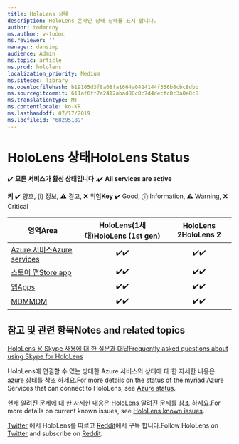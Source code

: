 ```yaml
---
title: HoloLens 상태
description: HoloLens 온라인 상태 상태를 표시 합니다.
author: todmccoy
ms.author: v-todmc
ms.reviewer: ''
manager: dansimp
audience: Admin
ms.topic: article
ms.prod: hololens
localization_priority: Medium
ms.sitesec: library
ms.openlocfilehash: b19105d3f8a08fa1664a0424144f356b8cbc8dbb
ms.sourcegitcommit: 611af6ff7a2412abad80c0c7d4decfc0c3a0e8c8
ms.translationtype: MT
ms.contentlocale: ko-KR
ms.lasthandoff: 07/17/2019
ms.locfileid: "68295189"
---
```

# <a name="hololens-status"></a><span data-ttu-id="ac1f2-103">HoloLens 상태</span><span class="sxs-lookup"><span data-stu-id="ac1f2-103">HoloLens Status</span></span>

<span data-ttu-id="ac1f2-104">✔️ **모든 서비스가 활성 상태입니다** .</span><span class="sxs-lookup"><span data-stu-id="ac1f2-104">✔️ **All services are active**</span></span>

<span data-ttu-id="ac1f2-105">**키** ✔️ 양호, (i) 정보, ⚠ 경고, ❌ 위험</span><span class="sxs-lookup"><span data-stu-id="ac1f2-105">**Key** ✔️ Good, ⓘ Information, ⚠ Warning, ❌ Critical</span></span> 

<span data-ttu-id="ac1f2-106">영역</span><span class="sxs-lookup"><span data-stu-id="ac1f2-106">Area</span></span>|<span data-ttu-id="ac1f2-107">HoloLens(1세대)</span><span class="sxs-lookup"><span data-stu-id="ac1f2-107">HoloLens (1st gen)</span></span>|<span data-ttu-id="ac1f2-108">HoloLens 2</span><span class="sxs-lookup"><span data-stu-id="ac1f2-108">HoloLens 2</span></span>
----|:----:|:----:
[<span data-ttu-id="ac1f2-109">Azure 서비스</span><span class="sxs-lookup"><span data-stu-id="ac1f2-109">Azure services</span></span>](https://status.azure.com/en-us/status)|<span data-ttu-id="ac1f2-110">✔️</span><span class="sxs-lookup"><span data-stu-id="ac1f2-110">✔️</span></span>|<span data-ttu-id="ac1f2-111">✔️</span><span class="sxs-lookup"><span data-stu-id="ac1f2-111">✔️</span></span>
[<span data-ttu-id="ac1f2-112">스토어 앱</span><span class="sxs-lookup"><span data-stu-id="ac1f2-112">Store app</span></span>](https://www.microsoft.com/en-us/store/collections/hlgettingstarted/hololens)|<span data-ttu-id="ac1f2-113">✔️</span><span class="sxs-lookup"><span data-stu-id="ac1f2-113">✔️</span></span>|<span data-ttu-id="ac1f2-114">✔️</span><span class="sxs-lookup"><span data-stu-id="ac1f2-114">✔️</span></span>
[<span data-ttu-id="ac1f2-115">앱</span><span class="sxs-lookup"><span data-stu-id="ac1f2-115">Apps</span></span>](https://www.microsoft.com/en-us/hololens/apps)|<span data-ttu-id="ac1f2-116">✔️</span><span class="sxs-lookup"><span data-stu-id="ac1f2-116">✔️</span></span>|<span data-ttu-id="ac1f2-117">✔️</span><span class="sxs-lookup"><span data-stu-id="ac1f2-117">✔️</span></span>
[<span data-ttu-id="ac1f2-118">MDM</span><span class="sxs-lookup"><span data-stu-id="ac1f2-118">MDM</span></span>](https://docs.microsoft.com/en-us/hololens/hololens-enroll-mdm)|<span data-ttu-id="ac1f2-119">✔️</span><span class="sxs-lookup"><span data-stu-id="ac1f2-119">✔️</span></span>|<span data-ttu-id="ac1f2-120">✔️</span><span class="sxs-lookup"><span data-stu-id="ac1f2-120">✔️</span></span>



## <a name="notes-and-related-topics"></a><span data-ttu-id="ac1f2-121">참고 및 관련 항목</span><span class="sxs-lookup"><span data-stu-id="ac1f2-121">Notes and related topics</span></span>

[<span data-ttu-id="ac1f2-122">HoloLens 용 Skype 사용에 대 한 질문과 대답</span><span class="sxs-lookup"><span data-stu-id="ac1f2-122">Frequently asked questions about using Skype for HoloLens</span></span>](https://support.skype.com/en/faq/FA34641/frequently-asked-questions-about-using-skype-for-hololens)

<span data-ttu-id="ac1f2-123">HoloLens에 연결할 수 있는 방대한 Azure 서비스의 상태에 대 한 자세한 내용은 [azure 상태](https://azure.microsoft.com/en-us/status/)를 참조 하세요.</span><span class="sxs-lookup"><span data-stu-id="ac1f2-123">For more details on the status of the myriad Azure Services that can connect to HoloLens, see [Azure status](https://azure.microsoft.com/en-us/status/).</span></span>

<span data-ttu-id="ac1f2-124">현재 알려진 문제에 대 한 자세한 내용은 [HoloLens 알려진 문제](https://docs.microsoft.com/en-us/windows/mixed-reality/hololens-known-issues)를 참조 하세요.</span><span class="sxs-lookup"><span data-stu-id="ac1f2-124">For more details on current known issues, see [HoloLens known issues](https://docs.microsoft.com/en-us/windows/mixed-reality/hololens-known-issues).</span></span>

<span data-ttu-id="ac1f2-125">[Twitter](https://twitter.com/HoloLens) 에서 HoloLens를 따르고 [Reddit](https://www.reddit.com/r/HoloLens/)에서 구독 합니다.</span><span class="sxs-lookup"><span data-stu-id="ac1f2-125">Follow HoloLens on [Twitter](https://twitter.com/HoloLens) and subscribe on [Reddit](https://www.reddit.com/r/HoloLens/).</span></span>

